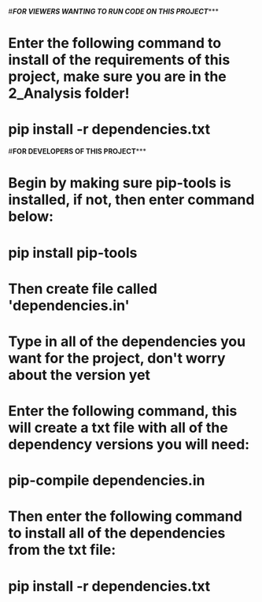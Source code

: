 #***********FOR VIEWERS WANTING TO RUN CODE ON THIS PROJECT**************
# Enter the following command to install of the requirements of this project, make sure you are in the 2_Analysis folder!
# pip install -r dependencies.txt

#**********FOR DEVELOPERS OF THIS PROJECT*************
# Begin by making sure pip-tools is installed, if not, then enter command below:
# pip install pip-tools

# Then create file called 'dependencies.in'
# Type in all of the dependencies you want for the project, don't worry about the version yet

# Enter the following command, this will create a txt file with all of the dependency versions you will need:
# pip-compile dependencies.in

# Then enter the following command to install all of the dependencies from the txt file:
# pip install -r dependencies.txt